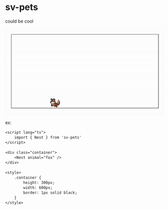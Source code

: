 # sv-pets

could be cool

![demo](static/demo.gif)

ex:
```svelte
<script lang="ts">
	import { Nest } from 'sv-pets'
</script>

<div class="container">
	<Nest animal="fox" />
</div>

<style>
	.container {
		height: 300px;
		width: 600px;
		border: 1px solid black;
	}
</style>
```
